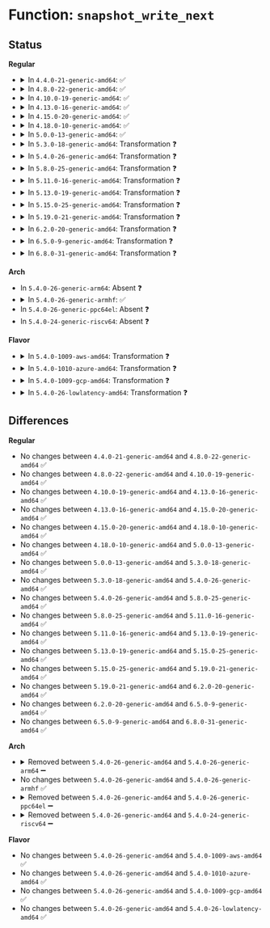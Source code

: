 # Function: <code>snapshot_write_next</code>

## Status
<b>Regular</b>
<ul>
<li>
<details>
<summary>In <code>4.4.0-21-generic-amd64</code>: ✅</summary>

```c
int snapshot_write_next(struct snapshot_handle * handle)
```

```json
{
  "name": "snapshot_write_next",
  "collision_type": "Unique Global",
  "inline_type": "No",
  "funcs": [
    {
      "addr": 18446744071579705376,
      "name": "snapshot_write_next",
      "external": true,
      "loc": "kernel/power/snapshot.c:2469",
      "file": "kernel/power/snapshot.c",
      "inline": "seen, unknown",
      "caller_inline": [],
      "caller_func": [
        "kernel/power/swap.c:load_image",
        "kernel/power/swap.c:load_image_lzo",
        "kernel/power/swap.c:load_image_lzo",
        "kernel/power/swap.c:swsusp_read",
        "kernel/power/user.c:snapshot_write"
      ]
    }
  ],
  "symbols": [
    {
      "addr": 18446744071579705376,
      "name": "snapshot_write_next",
      "section": ".text",
      "bind": "STB_GLOBAL",
      "size": 1985
    }
  ]
}
```
</details>
</li>
<li>
<details>
<summary>In <code>4.8.0-22-generic-amd64</code>: ✅</summary>

```c
int snapshot_write_next(struct snapshot_handle * handle)
```

```json
{
  "name": "snapshot_write_next",
  "collision_type": "Unique Global",
  "inline_type": "No",
  "funcs": [
    {
      "addr": 18446744071579725216,
      "name": "snapshot_write_next",
      "external": true,
      "loc": "kernel/power/snapshot.c:2554",
      "file": "kernel/power/snapshot.c",
      "inline": "seen, unknown",
      "caller_inline": [],
      "caller_func": [
        "kernel/power/swap.c:swsusp_read",
        "kernel/power/swap.c:load_image_lzo",
        "kernel/power/swap.c:load_image_lzo",
        "kernel/power/swap.c:load_image",
        "kernel/power/user.c:snapshot_write"
      ]
    }
  ],
  "symbols": [
    {
      "addr": 18446744071579725216,
      "name": "snapshot_write_next",
      "section": ".text",
      "bind": "STB_GLOBAL",
      "size": 1715
    }
  ]
}
```
</details>
</li>
<li>
<details>
<summary>In <code>4.10.0-19-generic-amd64</code>: ✅</summary>

```c
int snapshot_write_next(struct snapshot_handle * handle)
```

```json
{
  "name": "snapshot_write_next",
  "collision_type": "Unique Global",
  "inline_type": "No",
  "funcs": [
    {
      "addr": 18446744071579752736,
      "name": "snapshot_write_next",
      "external": true,
      "loc": "kernel/power/snapshot.c:2576",
      "file": "kernel/power/snapshot.c",
      "inline": "seen, unknown",
      "caller_inline": [],
      "caller_func": [
        "kernel/power/swap.c:swsusp_read",
        "kernel/power/swap.c:load_image_lzo",
        "kernel/power/swap.c:load_image_lzo",
        "kernel/power/swap.c:load_image",
        "kernel/power/user.c:snapshot_write"
      ]
    }
  ],
  "symbols": [
    {
      "addr": 18446744071579752736,
      "name": "snapshot_write_next",
      "section": ".text",
      "bind": "STB_GLOBAL",
      "size": 1716
    }
  ]
}
```
</details>
</li>
<li>
<details>
<summary>In <code>4.13.0-16-generic-amd64</code>: ✅</summary>

```c
int snapshot_write_next(struct snapshot_handle * handle)
```

```json
{
  "name": "snapshot_write_next",
  "collision_type": "Unique Global",
  "inline_type": "No",
  "funcs": [
    {
      "addr": 18446744071579748880,
      "name": "snapshot_write_next",
      "external": true,
      "loc": "kernel/power/snapshot.c:2577",
      "file": "kernel/power/snapshot.c",
      "inline": "seen, unknown",
      "caller_inline": [],
      "caller_func": [
        "kernel/power/swap.c:swsusp_read",
        "kernel/power/swap.c:load_image_lzo",
        "kernel/power/swap.c:load_image_lzo",
        "kernel/power/swap.c:load_image",
        "kernel/power/user.c:snapshot_write"
      ]
    }
  ],
  "symbols": [
    {
      "addr": 18446744071579748880,
      "name": "snapshot_write_next",
      "section": ".text",
      "bind": "STB_GLOBAL",
      "size": 1733
    }
  ]
}
```
</details>
</li>
<li>
<details>
<summary>In <code>4.15.0-20-generic-amd64</code>: ✅</summary>

```c
int snapshot_write_next(struct snapshot_handle * handle)
```

```json
{
  "name": "snapshot_write_next",
  "collision_type": "Unique Global",
  "inline_type": "No",
  "funcs": [
    {
      "addr": 18446744071579782192,
      "name": "snapshot_write_next",
      "external": true,
      "loc": "kernel/power/snapshot.c:2578",
      "file": "kernel/power/snapshot.c",
      "inline": "seen, unknown",
      "caller_inline": [],
      "caller_func": [
        "kernel/power/swap.c:swsusp_read",
        "kernel/power/swap.c:load_image_lzo",
        "kernel/power/swap.c:load_image_lzo",
        "kernel/power/swap.c:load_image",
        "kernel/power/user.c:snapshot_write"
      ]
    }
  ],
  "symbols": [
    {
      "addr": 18446744071579782192,
      "name": "snapshot_write_next",
      "section": ".text",
      "bind": "STB_GLOBAL",
      "size": 1744
    }
  ]
}
```
</details>
</li>
<li>
<details>
<summary>In <code>4.18.0-10-generic-amd64</code>: ✅</summary>

```c
int snapshot_write_next(struct snapshot_handle * handle)
```

```json
{
  "name": "snapshot_write_next",
  "collision_type": "Unique Global",
  "inline_type": "No",
  "funcs": [
    {
      "addr": 18446744071579814064,
      "name": "snapshot_write_next",
      "external": true,
      "loc": "kernel/power/snapshot.c:2576",
      "file": "kernel/power/snapshot.c",
      "inline": "seen, unknown",
      "caller_inline": [],
      "caller_func": [
        "kernel/power/swap.c:swsusp_read",
        "kernel/power/swap.c:load_image_lzo",
        "kernel/power/swap.c:load_image_lzo",
        "kernel/power/swap.c:load_image",
        "kernel/power/user.c:snapshot_write"
      ]
    }
  ],
  "symbols": [
    {
      "addr": 18446744071579814064,
      "name": "snapshot_write_next",
      "section": ".text",
      "bind": "STB_GLOBAL",
      "size": 1735
    }
  ]
}
```
</details>
</li>
<li>
<details>
<summary>In <code>5.0.0-13-generic-amd64</code>: ✅</summary>

```c
int snapshot_write_next(struct snapshot_handle * handle)
```

```json
{
  "name": "snapshot_write_next",
  "collision_type": "Unique Global",
  "inline_type": "No",
  "funcs": [
    {
      "addr": 18446744071579860816,
      "name": "snapshot_write_next",
      "external": true,
      "loc": "kernel/power/snapshot.c:2577",
      "file": "kernel/power/snapshot.c",
      "inline": "seen, unknown",
      "caller_inline": [],
      "caller_func": [
        "kernel/power/swap.c:swsusp_read",
        "kernel/power/swap.c:load_image_lzo",
        "kernel/power/swap.c:load_image_lzo",
        "kernel/power/swap.c:load_image",
        "kernel/power/user.c:snapshot_write"
      ]
    }
  ],
  "symbols": [
    {
      "addr": 18446744071579860816,
      "name": "snapshot_write_next",
      "section": ".text",
      "bind": "STB_GLOBAL",
      "size": 1735
    }
  ]
}
```
</details>
</li>
<li>
<details>
<summary>In <code>5.3.0-18-generic-amd64</code>: Transformation ❓</summary>

```c
int snapshot_write_next(struct snapshot_handle * handle)
```

```json
{
  "name": "snapshot_write_next",
  "collision_type": "Unique Global",
  "inline_type": "No",
  "funcs": [
    {
      "addr": 0,
      "name": "snapshot_write_next",
      "external": true,
      "loc": "kernel/power/snapshot.c:2584",
      "file": "kernel/power/snapshot.c",
      "inline": "seen, unknown",
      "caller_inline": [],
      "caller_func": [
        "kernel/power/swap.c:swsusp_read",
        "kernel/power/swap.c:load_image_lzo",
        "kernel/power/swap.c:load_image_lzo",
        "kernel/power/swap.c:load_image",
        "kernel/power/user.c:snapshot_write"
      ]
    }
  ],
  "symbols": [
    {
      "addr": 18446744071579899572,
      "name": "snapshot_write_next.cold",
      "section": ".text",
      "bind": "STB_LOCAL",
      "size": 20
    },
    {
      "addr": 18446744071579895104,
      "name": "snapshot_write_next",
      "section": ".text",
      "bind": "STB_GLOBAL",
      "size": 1716
    }
  ]
}
```
</details>
</li>
<li>
<details>
<summary>In <code>5.4.0-26-generic-amd64</code>: Transformation ❓</summary>

```c
int snapshot_write_next(struct snapshot_handle * handle)
```

```json
{
  "name": "snapshot_write_next",
  "collision_type": "Unique Global",
  "inline_type": "No",
  "funcs": [
    {
      "addr": 0,
      "name": "snapshot_write_next",
      "external": true,
      "loc": "kernel/power/snapshot.c:2591",
      "file": "kernel/power/snapshot.c",
      "inline": "seen, unknown",
      "caller_inline": [],
      "caller_func": [
        "kernel/power/swap.c:swsusp_read",
        "kernel/power/swap.c:load_image_lzo",
        "kernel/power/swap.c:load_image_lzo",
        "kernel/power/swap.c:load_image",
        "kernel/power/user.c:snapshot_write"
      ]
    }
  ],
  "symbols": [
    {
      "addr": 18446744071579949799,
      "name": "snapshot_write_next.cold",
      "section": ".text",
      "bind": "STB_LOCAL",
      "size": 20
    },
    {
      "addr": 18446744071579945376,
      "name": "snapshot_write_next",
      "section": ".text",
      "bind": "STB_GLOBAL",
      "size": 1716
    }
  ]
}
```
</details>
</li>
<li>
<details>
<summary>In <code>5.8.0-25-generic-amd64</code>: Transformation ❓</summary>

```c
int snapshot_write_next(struct snapshot_handle * handle)
```

```json
{
  "name": "snapshot_write_next",
  "collision_type": "Unique Global",
  "inline_type": "No",
  "funcs": [
    {
      "addr": 0,
      "name": "snapshot_write_next",
      "external": true,
      "loc": "kernel/power/snapshot.c:2586",
      "file": "kernel/power/snapshot.c",
      "inline": "seen, unknown",
      "caller_inline": [],
      "caller_func": [
        "kernel/power/swap.c:swsusp_read",
        "kernel/power/swap.c:load_image_lzo",
        "kernel/power/swap.c:load_image_lzo",
        "kernel/power/swap.c:load_image",
        "kernel/power/user.c:snapshot_write"
      ]
    }
  ],
  "symbols": [
    {
      "addr": 18446744071579994882,
      "name": "snapshot_write_next.cold",
      "section": ".text",
      "bind": "STB_LOCAL",
      "size": 21
    },
    {
      "addr": 18446744071579991072,
      "name": "snapshot_write_next",
      "section": ".text",
      "bind": "STB_GLOBAL",
      "size": 976
    }
  ]
}
```
</details>
</li>
<li>
<details>
<summary>In <code>5.11.0-16-generic-amd64</code>: Transformation ❓</summary>

```c
int snapshot_write_next(struct snapshot_handle * handle)
```

```json
{
  "name": "snapshot_write_next",
  "collision_type": "Unique Global",
  "inline_type": "No",
  "funcs": [
    {
      "addr": 0,
      "name": "snapshot_write_next",
      "external": true,
      "loc": "kernel/power/snapshot.c:2628",
      "file": "kernel/power/snapshot.c",
      "inline": "seen, unknown",
      "caller_inline": [],
      "caller_func": [
        "kernel/power/swap.c:swsusp_read",
        "kernel/power/swap.c:load_image_lzo",
        "kernel/power/swap.c:load_image_lzo",
        "kernel/power/swap.c:load_image",
        "kernel/power/user.c:snapshot_write"
      ]
    }
  ],
  "symbols": [
    {
      "addr": 18446744071591296921,
      "name": "snapshot_write_next.cold",
      "section": ".text",
      "bind": "STB_LOCAL",
      "size": 21
    },
    {
      "addr": 18446744071579975776,
      "name": "snapshot_write_next",
      "section": ".text",
      "bind": "STB_GLOBAL",
      "size": 976
    }
  ]
}
```
</details>
</li>
<li>
<details>
<summary>In <code>5.13.0-19-generic-amd64</code>: Transformation ❓</summary>

```c
int snapshot_write_next(struct snapshot_handle * handle)
```

```json
{
  "name": "snapshot_write_next",
  "collision_type": "Unique Global",
  "inline_type": "No",
  "funcs": [
    {
      "addr": 0,
      "name": "snapshot_write_next",
      "external": true,
      "loc": "kernel/power/snapshot.c:2628",
      "file": "kernel/power/snapshot.c",
      "inline": "seen, unknown",
      "caller_inline": [],
      "caller_func": [
        "kernel/power/swap.c:swsusp_read",
        "kernel/power/swap.c:load_image_lzo",
        "kernel/power/swap.c:load_image_lzo",
        "kernel/power/swap.c:load_image",
        "kernel/power/user.c:snapshot_write"
      ]
    }
  ],
  "symbols": [
    {
      "addr": 18446744071591239584,
      "name": "snapshot_write_next.cold",
      "section": ".text",
      "bind": "STB_LOCAL",
      "size": 20
    },
    {
      "addr": 18446744071579978064,
      "name": "snapshot_write_next",
      "section": ".text",
      "bind": "STB_GLOBAL",
      "size": 804
    }
  ]
}
```
</details>
</li>
<li>
<details>
<summary>In <code>5.15.0-25-generic-amd64</code>: Transformation ❓</summary>

```c
int snapshot_write_next(struct snapshot_handle * handle)
```

```json
{
  "name": "snapshot_write_next",
  "collision_type": "Unique Global",
  "inline_type": "No",
  "funcs": [
    {
      "addr": 0,
      "name": "snapshot_write_next",
      "external": true,
      "loc": "kernel/power/snapshot.c:2621",
      "file": "kernel/power/snapshot.c",
      "inline": "seen, unknown",
      "caller_inline": [],
      "caller_func": [
        "kernel/power/swap.c:swsusp_read",
        "kernel/power/swap.c:load_image_lzo",
        "kernel/power/swap.c:load_image_lzo",
        "kernel/power/swap.c:load_image",
        "kernel/power/user.c:snapshot_write"
      ]
    }
  ],
  "symbols": [
    {
      "addr": 18446744071592127575,
      "name": "snapshot_write_next.cold",
      "section": ".text",
      "bind": "STB_LOCAL",
      "size": 62
    },
    {
      "addr": 18446744071580109456,
      "name": "snapshot_write_next",
      "section": ".text",
      "bind": "STB_GLOBAL",
      "size": 854
    }
  ]
}
```
</details>
</li>
<li>
<details>
<summary>In <code>5.19.0-21-generic-amd64</code>: Transformation ❓</summary>

```c
int snapshot_write_next(struct snapshot_handle * handle)
```

```json
{
  "name": "snapshot_write_next",
  "collision_type": "Unique Global",
  "inline_type": "No",
  "funcs": [
    {
      "addr": 0,
      "name": "snapshot_write_next",
      "external": true,
      "loc": "kernel/power/snapshot.c:2625",
      "file": "kernel/power/snapshot.c",
      "inline": "seen, unknown",
      "caller_inline": [],
      "caller_func": [
        "kernel/power/swap.c:swsusp_read",
        "kernel/power/swap.c:load_image_lzo",
        "kernel/power/swap.c:load_image_lzo",
        "kernel/power/swap.c:load_image",
        "kernel/power/user.c:snapshot_write"
      ]
    }
  ],
  "symbols": [
    {
      "addr": 18446744071593898118,
      "name": "snapshot_write_next.cold",
      "section": ".text",
      "bind": "STB_LOCAL",
      "size": 69
    },
    {
      "addr": 18446744071580249216,
      "name": "snapshot_write_next",
      "section": ".text",
      "bind": "STB_GLOBAL",
      "size": 1021
    }
  ]
}
```
</details>
</li>
<li>
<details>
<summary>In <code>6.2.0-20-generic-amd64</code>: Transformation ❓</summary>

```c
int snapshot_write_next(struct snapshot_handle * handle)
```

```json
{
  "name": "snapshot_write_next",
  "collision_type": "Unique Global",
  "inline_type": "No",
  "funcs": [
    {
      "addr": 0,
      "name": "snapshot_write_next",
      "external": true,
      "loc": "kernel/power/snapshot.c:2629",
      "file": "kernel/power/snapshot.c",
      "inline": "seen, unknown",
      "caller_inline": [],
      "caller_func": [
        "kernel/power/swap.c:swsusp_read",
        "kernel/power/swap.c:load_image_lzo",
        "kernel/power/swap.c:load_image_lzo",
        "kernel/power/swap.c:load_image",
        "kernel/power/user.c:snapshot_write"
      ]
    }
  ],
  "symbols": [
    {
      "addr": 18446744071595984532,
      "name": "snapshot_write_next.cold",
      "section": ".text",
      "bind": "STB_LOCAL",
      "size": 42
    },
    {
      "addr": 18446744071580448960,
      "name": "snapshot_write_next",
      "section": ".text",
      "bind": "STB_GLOBAL",
      "size": 1230
    }
  ]
}
```
</details>
</li>
<li>
<details>
<summary>In <code>6.5.0-9-generic-amd64</code>: Transformation ❓</summary>

```c
int snapshot_write_next(struct snapshot_handle * handle)
```

```json
{
  "name": "snapshot_write_next",
  "collision_type": "Unique Global",
  "inline_type": "No",
  "funcs": [
    {
      "addr": 0,
      "name": "snapshot_write_next",
      "external": true,
      "loc": "kernel/power/snapshot.c:2681",
      "file": "kernel/power/snapshot.c",
      "inline": "seen, unknown",
      "caller_inline": [],
      "caller_func": [
        "kernel/power/swap.c:swsusp_read",
        "kernel/power/swap.c:load_image_lzo",
        "kernel/power/swap.c:load_image_lzo",
        "kernel/power/swap.c:load_image",
        "kernel/power/user.c:snapshot_write"
      ]
    }
  ],
  "symbols": [
    {
      "addr": 18446744071596502567,
      "name": "snapshot_write_next.cold",
      "section": ".text",
      "bind": "STB_LOCAL",
      "size": 42
    },
    {
      "addr": 18446744071580518992,
      "name": "snapshot_write_next",
      "section": ".text",
      "bind": "STB_GLOBAL",
      "size": 1230
    }
  ]
}
```
</details>
</li>
<li>
<details>
<summary>In <code>6.8.0-31-generic-amd64</code>: Transformation ❓</summary>

```c
int snapshot_write_next(struct snapshot_handle * handle)
```

```json
{
  "name": "snapshot_write_next",
  "collision_type": "Unique Global",
  "inline_type": "No",
  "funcs": [
    {
      "addr": 0,
      "name": "snapshot_write_next",
      "external": true,
      "loc": "kernel/power/snapshot.c:2778",
      "file": "kernel/power/snapshot.c",
      "inline": "seen, unknown",
      "caller_inline": [],
      "caller_func": [
        "kernel/power/swap.c:swsusp_read",
        "kernel/power/swap.c:load_image_lzo",
        "kernel/power/swap.c:load_image_lzo",
        "kernel/power/swap.c:load_image",
        "kernel/power/user.c:snapshot_write"
      ]
    }
  ],
  "symbols": [
    {
      "addr": 18446744071597400254,
      "name": "snapshot_write_next.cold",
      "section": ".text",
      "bind": "STB_LOCAL",
      "size": 42
    },
    {
      "addr": 18446744071580580112,
      "name": "snapshot_write_next",
      "section": ".text",
      "bind": "STB_GLOBAL",
      "size": 1627
    }
  ]
}
```
</details>
</li>
</ul>
<b>Arch</b>
<ul>
<li>
In <code>5.4.0-26-generic-arm64</code>: Absent ❓
</li>
<li>
<details>
<summary>In <code>5.4.0-26-generic-armhf</code>: ✅</summary>

```c
int snapshot_write_next(struct snapshot_handle * handle)
```

```json
{
  "name": "snapshot_write_next",
  "collision_type": "Unique Global",
  "inline_type": "No",
  "funcs": [
    {
      "addr": 3225154756,
      "name": "snapshot_write_next",
      "external": true,
      "loc": "kernel/power/snapshot.c:2591",
      "file": "kernel/power/snapshot.c",
      "inline": "seen, unknown",
      "caller_inline": [],
      "caller_func": [
        "kernel/power/swap.c:swsusp_read",
        "kernel/power/swap.c:swsusp_read",
        "kernel/power/swap.c:load_image_lzo",
        "kernel/power/swap.c:load_image_lzo",
        "kernel/power/user.c:snapshot_write"
      ]
    }
  ],
  "symbols": [
    {
      "addr": 3225154756,
      "name": "snapshot_write_next",
      "section": ".text",
      "bind": "STB_GLOBAL",
      "size": 852
    }
  ]
}
```
</details>
</li>
<li>
In <code>5.4.0-26-generic-ppc64el</code>: Absent ❓
</li>
<li>
In <code>5.4.0-24-generic-riscv64</code>: Absent ❓
</li>
</ul>
<b>Flavor</b>
<ul>
<li>
<details>
<summary>In <code>5.4.0-1009-aws-amd64</code>: Transformation ❓</summary>

```c
int snapshot_write_next(struct snapshot_handle * handle)
```

```json
{
  "name": "snapshot_write_next",
  "collision_type": "Unique Global",
  "inline_type": "No",
  "funcs": [
    {
      "addr": 0,
      "name": "snapshot_write_next",
      "external": true,
      "loc": "kernel/power/snapshot.c:2590",
      "file": "kernel/power/snapshot.c",
      "inline": "seen, unknown",
      "caller_inline": [],
      "caller_func": [
        "kernel/power/swap.c:swsusp_read",
        "kernel/power/swap.c:load_image_lzo",
        "kernel/power/swap.c:load_image_lzo",
        "kernel/power/swap.c:load_image",
        "kernel/power/user.c:snapshot_write"
      ]
    }
  ],
  "symbols": [
    {
      "addr": 18446744071579917575,
      "name": "snapshot_write_next.cold",
      "section": ".text",
      "bind": "STB_LOCAL",
      "size": 20
    },
    {
      "addr": 18446744071579913152,
      "name": "snapshot_write_next",
      "section": ".text",
      "bind": "STB_GLOBAL",
      "size": 1716
    }
  ]
}
```
</details>
</li>
<li>
<details>
<summary>In <code>5.4.0-1010-azure-amd64</code>: Transformation ❓</summary>

```c
int snapshot_write_next(struct snapshot_handle * handle)
```

```json
{
  "name": "snapshot_write_next",
  "collision_type": "Unique Global",
  "inline_type": "No",
  "funcs": [
    {
      "addr": 0,
      "name": "snapshot_write_next",
      "external": true,
      "loc": "kernel/power/snapshot.c:2591",
      "file": "kernel/power/snapshot.c",
      "inline": "seen, unknown",
      "caller_inline": [],
      "caller_func": [
        "kernel/power/swap.c:swsusp_read",
        "kernel/power/swap.c:load_image_lzo",
        "kernel/power/swap.c:load_image_lzo",
        "kernel/power/swap.c:load_image",
        "kernel/power/user.c:snapshot_write"
      ]
    }
  ],
  "symbols": [
    {
      "addr": 18446744071579856807,
      "name": "snapshot_write_next.cold",
      "section": ".text",
      "bind": "STB_LOCAL",
      "size": 20
    },
    {
      "addr": 18446744071579852384,
      "name": "snapshot_write_next",
      "section": ".text",
      "bind": "STB_GLOBAL",
      "size": 1716
    }
  ]
}
```
</details>
</li>
<li>
<details>
<summary>In <code>5.4.0-1009-gcp-amd64</code>: Transformation ❓</summary>

```c
int snapshot_write_next(struct snapshot_handle * handle)
```

```json
{
  "name": "snapshot_write_next",
  "collision_type": "Unique Global",
  "inline_type": "No",
  "funcs": [
    {
      "addr": 0,
      "name": "snapshot_write_next",
      "external": true,
      "loc": "kernel/power/snapshot.c:2591",
      "file": "kernel/power/snapshot.c",
      "inline": "seen, unknown",
      "caller_inline": [],
      "caller_func": [
        "kernel/power/swap.c:swsusp_read",
        "kernel/power/swap.c:load_image_lzo",
        "kernel/power/swap.c:load_image_lzo",
        "kernel/power/swap.c:load_image",
        "kernel/power/user.c:snapshot_write"
      ]
    }
  ],
  "symbols": [
    {
      "addr": 18446744071579910071,
      "name": "snapshot_write_next.cold",
      "section": ".text",
      "bind": "STB_LOCAL",
      "size": 20
    },
    {
      "addr": 18446744071579905648,
      "name": "snapshot_write_next",
      "section": ".text",
      "bind": "STB_GLOBAL",
      "size": 1716
    }
  ]
}
```
</details>
</li>
<li>
<details>
<summary>In <code>5.4.0-26-lowlatency-amd64</code>: Transformation ❓</summary>

```c
int snapshot_write_next(struct snapshot_handle * handle)
```

```json
{
  "name": "snapshot_write_next",
  "collision_type": "Unique Global",
  "inline_type": "No",
  "funcs": [
    {
      "addr": 0,
      "name": "snapshot_write_next",
      "external": true,
      "loc": "kernel/power/snapshot.c:2591",
      "file": "kernel/power/snapshot.c",
      "inline": "seen, unknown",
      "caller_inline": [],
      "caller_func": [
        "kernel/power/swap.c:swsusp_read",
        "kernel/power/swap.c:load_image_lzo",
        "kernel/power/swap.c:load_image_lzo",
        "kernel/power/swap.c:load_image",
        "kernel/power/user.c:snapshot_write"
      ]
    }
  ],
  "symbols": [
    {
      "addr": 18446744071579956135,
      "name": "snapshot_write_next.cold",
      "section": ".text",
      "bind": "STB_LOCAL",
      "size": 20
    },
    {
      "addr": 18446744071579951712,
      "name": "snapshot_write_next",
      "section": ".text",
      "bind": "STB_GLOBAL",
      "size": 1716
    }
  ]
}
```
</details>
</li>
</ul>

## Differences
<b>Regular</b>
<ul>
<li>
No changes between <code>4.4.0-21-generic-amd64</code> and <code>4.8.0-22-generic-amd64</code> ✅
</li>
<li>
No changes between <code>4.8.0-22-generic-amd64</code> and <code>4.10.0-19-generic-amd64</code> ✅
</li>
<li>
No changes between <code>4.10.0-19-generic-amd64</code> and <code>4.13.0-16-generic-amd64</code> ✅
</li>
<li>
No changes between <code>4.13.0-16-generic-amd64</code> and <code>4.15.0-20-generic-amd64</code> ✅
</li>
<li>
No changes between <code>4.15.0-20-generic-amd64</code> and <code>4.18.0-10-generic-amd64</code> ✅
</li>
<li>
No changes between <code>4.18.0-10-generic-amd64</code> and <code>5.0.0-13-generic-amd64</code> ✅
</li>
<li>
No changes between <code>5.0.0-13-generic-amd64</code> and <code>5.3.0-18-generic-amd64</code> ✅
</li>
<li>
No changes between <code>5.3.0-18-generic-amd64</code> and <code>5.4.0-26-generic-amd64</code> ✅
</li>
<li>
No changes between <code>5.4.0-26-generic-amd64</code> and <code>5.8.0-25-generic-amd64</code> ✅
</li>
<li>
No changes between <code>5.8.0-25-generic-amd64</code> and <code>5.11.0-16-generic-amd64</code> ✅
</li>
<li>
No changes between <code>5.11.0-16-generic-amd64</code> and <code>5.13.0-19-generic-amd64</code> ✅
</li>
<li>
No changes between <code>5.13.0-19-generic-amd64</code> and <code>5.15.0-25-generic-amd64</code> ✅
</li>
<li>
No changes between <code>5.15.0-25-generic-amd64</code> and <code>5.19.0-21-generic-amd64</code> ✅
</li>
<li>
No changes between <code>5.19.0-21-generic-amd64</code> and <code>6.2.0-20-generic-amd64</code> ✅
</li>
<li>
No changes between <code>6.2.0-20-generic-amd64</code> and <code>6.5.0-9-generic-amd64</code> ✅
</li>
<li>
No changes between <code>6.5.0-9-generic-amd64</code> and <code>6.8.0-31-generic-amd64</code> ✅
</li>
</ul>
<b>Arch</b>
<ul>
<li>
<details>
<summary>Removed between <code>5.4.0-26-generic-amd64</code> and <code>5.4.0-26-generic-arm64</code> ➖</summary>

```c
int snapshot_write_next(struct snapshot_handle * handle)
```
</details>
</li>
<li>
No changes between <code>5.4.0-26-generic-amd64</code> and <code>5.4.0-26-generic-armhf</code> ✅
</li>
<li>
<details>
<summary>Removed between <code>5.4.0-26-generic-amd64</code> and <code>5.4.0-26-generic-ppc64el</code> ➖</summary>

```c
int snapshot_write_next(struct snapshot_handle * handle)
```
</details>
</li>
<li>
<details>
<summary>Removed between <code>5.4.0-26-generic-amd64</code> and <code>5.4.0-24-generic-riscv64</code> ➖</summary>

```c
int snapshot_write_next(struct snapshot_handle * handle)
```
</details>
</li>
</ul>
<b>Flavor</b>
<ul>
<li>
No changes between <code>5.4.0-26-generic-amd64</code> and <code>5.4.0-1009-aws-amd64</code> ✅
</li>
<li>
No changes between <code>5.4.0-26-generic-amd64</code> and <code>5.4.0-1010-azure-amd64</code> ✅
</li>
<li>
No changes between <code>5.4.0-26-generic-amd64</code> and <code>5.4.0-1009-gcp-amd64</code> ✅
</li>
<li>
No changes between <code>5.4.0-26-generic-amd64</code> and <code>5.4.0-26-lowlatency-amd64</code> ✅
</li>
</ul>
